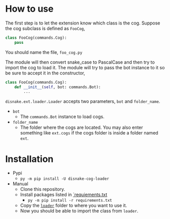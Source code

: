 # How to use

The first step is to let the extension know which class is the cog.
Suppose the cog subclass is defined as `FooCog`,
```py
class FooCog(commands.Cog):
    pass
```

You should name the file, `foo_cog.py`

The module will then convert snake_case to PascalCase and then try to import the cog to load it.
The module will try to pass the bot instance to it so be sure to accept it in the constructor,

```py
class FooCog(commands.Cog):
    def __init__(self, bot: commands.Bot):
        ...
```

`disnake.ext.loader.Loader` accepts two parameters, `bot` and `folder_name`.

- `bot`
    - The `commands.Bot` instance to load cogs.
- `folder_name`
    - The folder where the cogs are located. You may also enter something like `ext.cogs` if the cogs folder is inside a folder named `ext`.

# Installation
- Pypi
    - `py -m pip install -U disnake-cog-loader`
- Manual
    - Clone this repository.
    - Install packages listed in [`requiements.txt](/requirements.txt)
        - `py -m pip install -r requirements.txt`
    - Copy the [`loader`](/disnake/ext/loader) folder to where you want to use it.
    - Now you should be able to import the class from `loader`.